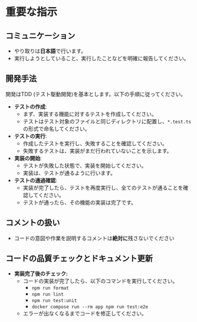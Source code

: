 # 重要な指示

## コミュニケーション
- やり取りは**日本語**で行います。
- 実行しようとしていること、実行したことなどを明確に報告してください。

## 開発手法
開発はTDD (テスト駆動開発)を基本とします。以下の手順に従ってください。

- **テストの作成**:
    - まず、実装する機能に対するテストを作成してください。
    - テストはテスト対象のファイルと同じディレクトリに配置し、`*.test.ts`の形式で命名してください。
- **テストの実行**:
    - 作成したテストを実行し、失敗することを確認してください。
    - 失敗するテストは、実装がまだ行われていないことを示します。
- **実装の開始**:
    - テストが失敗した状態で、実装を開始してください。
    - 実装は、テストが通るように行います。
- **テストの通過確認**:
    - 実装が完了したら、テストを再度実行し、全てのテストが通ることを確認してください。
    - テストが通ったら、その機能の実装は完了です。

## コメントの扱い
- コードの意図や作業を説明するコメントは**絶対に**残さないでください

## コードの品質チェックとドキュメント更新
- **実装完了後のチェック:**
    - コードの実装が完了したら、以下のコマンドを実行してください。
        - `npm run format`
        - `npm run lint`
        - `npm run test:unit`
        - `docker compose run --rm app npm run test:e2e`
    - エラーが出なくなるまでコードを修正してください。
